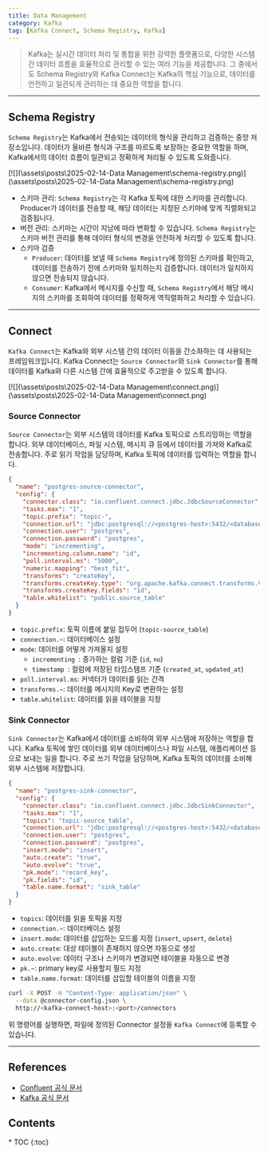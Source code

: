 ```yaml
---
title: Data Management
category: Kafka
tag: [Kafka Connect, Schema Registry, Kafka]
---
```


> Kafka는 실시간 데이터 처리 및 통합을 위한 강력한 플랫폼으로, 다양한 시스템 간 데이터 흐름을 효율적으로 관리할 수 있는 여러 기능을 제공합니다. 그 중에서도 Schema Registry와 Kafka Connect는 Kafka의 핵심 기능으로, 데이터를 안전하고 일관되게 관리하는 데 중요한 역할을 합니다.

---

## Schema Registry
`Schema Registry`는 Kafka에서 전송되는 데이터의 형식을 관리하고 검증하는 중앙 저장소입니다. 데이터가 올바른 형식과 구조를 따르도록 보장하는 중요한 역할을 하며, Kafka에서의 데이터 흐름이 일관되고 정확하게 처리될 수 있도록 도와줍니다.

[![](\assets\posts\2025-02-14-Data Management\schema-registry.png)](\assets\posts\2025-02-14-Data Management\schema-registry.png)

- 스키마 관리: `Schema Registry`는 각 Kafka 토픽에 대한 스키마를 관리합니다. Producer가 데이터를 전송할 때, 해당 데이터는 지정된 스키마에 맞게 직렬화되고 검증됩니다.
- 버전 관리: 스키마는 시간이 지남에 따라 변화할 수 있습니다. `Schema Registry`는 스키마 버전 관리를 통해 데이터 형식의 변경을 안전하게 처리할 수 있도록 합니다. 
- 스키마 검증
  - `Producer`: 데이터를 보낼 때 `Schema Registry`에 정의된 스키마를 확인하고, 데이터를 전송하기 전에 스키마와 일치하는지 검증합니다. 데이터가 일치하지 않으면 전송되지 않습니다.
  - `Consumer`: Kafka에서 메시지를 수신할 때, `Schema Registry`에서 해당 메시지의 스키마를 조회하여 데이터를 정확하게 역직렬화하고 처리할 수 있습니다. 

---

## Connect
`Kafka Connect`는 Kafka와 외부 시스템 간의 데이터 이동을 간소화하는 데 사용되는 프레임워크입니다. Kafka Connect는 `Source Connector`와 `Sink Connector`를 통해 데이터를 Kafka와 다른 시스템 간에 효율적으로 주고받을 수 있도록 합니다.

[![](\assets\posts\2025-02-14-Data Management\connect.png)](\assets\posts\2025-02-14-Data Management\connect.png)

### Source Connector
`Source Connector`는 외부 시스템의 데이터를 Kafka 토픽으로 스트리밍하는 역할을 합니다. 외부 데이터베이스, 파일 시스템, 메시지 큐 등에서 데이터를 가져와 Kafka로 전송합니다. 주로 읽기 작업을 담당하며, Kafka 토픽에 데이터를 입력하는 역할을 합니다.

```json
{
  "name": "postgres-source-connector",  
  "config": {
    "connector.class": "io.confluent.connect.jdbc.JdbcSourceConnector",  
    "tasks.max": "1",  
    "topic.prefix": "topic-",  
    "connection.url": "jdbc:postgresql://<postgres-host>:5432/<database>",
    "connection.user": "postgres",
    "connection.password": "postgres",
    "mode": "incrementing",  
    "incrementing.column.name": "id",  
    "poll.interval.ms": "5000",  
    "numeric.mapping": "best_fit",  
    "transforms": "createKey",  
    "transforms.createKey.type": "org.apache.kafka.connect.transforms.ValueToKey",  
    "transforms.createKey.fields": "id",  
    "table.whitelist": "public.source_table"  
  }
}

```
- `topic.prefix`: 토픽 이름에 붙일 접두어 (`topic-source_table`)
- `connection.~`: 데이터베이스 설정
- `mode`: 데이터를 어떻게 가져올지 설정
  - `incrementing `: 증가하는 컬럼 기준 (`id`, `no`)
  - `timestamp `: 컬럼에 저장된 타임스탬프 기준 (`created_at`, `updated_at`)
- `poll.interval.ms`: 커넥터가 데이터를 읽는 간격
- `transforms.~`: 데이터를 메시지의 Key로 변환하는 설정
- `table.whitelist`: 데이터를 읽을 테이블을 지정

### Sink Connector
`Sink Connector`는 Kafka에서 데이터를 소비하여 외부 시스템에 저장하는 역할을 합니다. Kafka 토픽에 쌓인 데이터를 외부 데이터베이스나 파일 시스템, 애플리케이션 등으로 보내는 일을 합니다. 주로 쓰기 작업을 담당하며, Kafka 토픽의 데이터를 소비해 외부 시스템에 저장합니다.

```json
{
  "name": "postgres-sink-connector",  
  "config": {
    "connector.class": "io.confluent.connect.jdbc.JdbcSinkConnector", 
    "tasks.max": "1",  
    "topics": "topic-source_table",  
    "connection.url": "jdbc:postgresql://<postgres-host>:5432/<database>",
    "connection.user": "postgres",  
    "connection.password": "postgres", 
    "insert.mode": "insert",  
    "auto.create": "true",  
    "auto.evolve": "true",  
    "pk.mode": "record_key",  
    "pk.fields": "id",  
    "table.name.format": "sink_table"  
  }
}
```
- `topics`: 데이터를 읽을 토픽을 지정
- `connection.~`: 데이터베이스 설정
- `insert.mode`: 데이터를 삽입하는 모드를 지정 (`insert`, `upsert`, `delete`)
- `auto.create`: 대상 테이블이 존재하지 않으면 자동으로 생성
- `auto.evolve`: 데이터 구조나 스키마가 변경되면 테이블을 자동으로 변경
- `pk.~`: primary key로 사용할지 필드 지정
- `table.name.format`: 데이터를 삽입할 테이블의 이름을 지정

```bash
curl -X POST -H "Content-Type: application/json" \
  --data @connector-config.json \
  http://<kafka-connect-host>:<port>/connectors
```
위 명령어를 실행하면, 파일에 정의된 Connector 설정을 `Kafka Connect`에 등록할 수 있습니다.


---

## References
- [Confluent 공식 문서](https://docs.confluent.io/)
- [Kafka 공식 문서](https://kafka.apache.org/documentation/)

<nav class="post-toc" markdown="1">
  <h2>Contents</h2>
* TOC
{:toc}
</nav>
